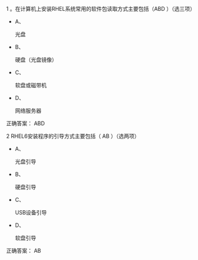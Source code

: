 1 。在计算机上安装RHEL系统常用的软件包读取方式主要包括（ABD      ）（选三项）



- A、

  光盘

- B、

  硬盘（光盘镜像）

- C、

  软盘或磁带机

- D、

  网络服务器

正确答案： ABD 

2  RHEL6安装程序的引导方式主要包括（   AB    ）（选两项）



- A、

  光盘引导

- B、

  硬盘引导

- C、

  USB设备引导

- D、

  软盘引导

正确答案： AB 